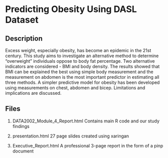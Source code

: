 Predicting Obesity Using DASL Dataset
=======================================

Description
-------------------
Excess weight, especially obesity, has become an epidemic in the 21st century. This study aims to investigate an alternative method to determine “overweight” individuals oppose to body fat percentage. Two alternative indicators are considered - BMI and body density. The results showed that BMI can be explained the best using simple body measurement and the measurement on abdomen is the most important predictor in estimating all three methods. A simpler predictive model for obesity has been developed using measurements on chest, abdomen and bicep. Limitations and implications are discussed.

Files
-------------------
1. DATA2002_Module_4_Report.html
Contains main R code and our study findings

2. presentation.html
27 page slides created using xaringan

3. Executive_Report.html
A professional 3-page report in the form of a pinp document

